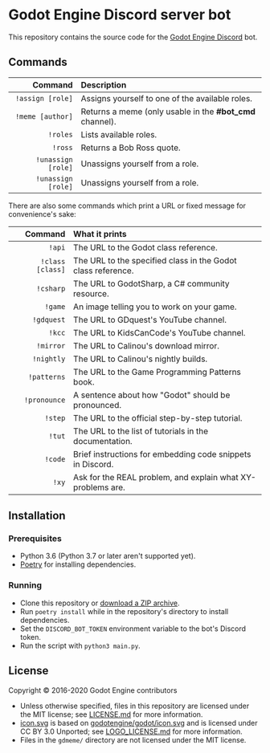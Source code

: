 # Godot Engine Discord server bot

This repository contains the source code for the
[Godot Engine Discord](https://godotengine.org/community) bot.

## Commands

|            Command | Description                                               |
|-------------------:|:----------------------------------------------------------|
|   `!assign [role]` | Assigns yourself to one of the available roles.           |
|   `!meme [author]` | Returns a meme (only usable in the **#bot_cmd** channel). |
|           `!roles` | Lists available roles.                                    |
|            `!ross` | Returns a Bob Ross quote.                                 |
| `!unassign [role]` | Unassigns yourself from a role.                           |
| `!unassign [role]` | Unassigns yourself from a role.                           |

There are also some commands which print a URL or fixed message
for convenience's sake:

|          Command | What it prints                                               |
|-----------------:|:-------------------------------------------------------------|
|           `!api` | The URL to the Godot class reference.                        |
| `!class [class]` | The URL to the specified class in the Godot class reference. |
|        `!csharp` | The URL to GodotSharp, a C# community resource.              |
|          `!game` | An image telling you to work on your game.                   |
|       `!gdquest` | The URL to GDquest's YouTube channel.                        |
|           `!kcc` | The URL to KidsCanCode's YouTube channel.                    |
|        `!mirror` | The URL to Calinou's download mirror.                        |
|       `!nightly` | The URL to Calinou's nightly builds.                         |
|      `!patterns` | The URL to the Game Programming Patterns book.               |
|     `!pronounce` | A sentence about how "Godot" should be pronounced.           |
|          `!step` | The URL to the official step-by-step tutorial.               |
|           `!tut` | The URL to the list of tutorials in the documentation.       |
|          `!code` | Brief instructions for embedding code snippets in Discord.   |
|            `!xy` | Ask for the REAL problem, and explain what XY-problems are.  |

## Installation

### Prerequisites

- Python 3.6 (Python 3.7 or later aren't supported yet).
- [Poetry](https://github.com/sdispater/poetry) for installing dependencies.

### Running

- Clone this repository or
  [download a ZIP archive](https://github.com/Calinou/datcord_bot/archive/master.zip).
- Run `poetry install` while in the repository's directory to install
  dependencies.
- Set the `DISCORD_BOT_TOKEN` environment variable to the bot's Discord token.
- Run the script with `python3 main.py`.

## License

Copyright © 2016-2020 Godot Engine contributors

- Unless otherwise specified, files in this repository are licensed under
  the MIT license; see [LICENSE.md](LICENSE.md) for more information.
- [icon.svg](icon.svg) is based on
  [godotengine/godot/icon.svg](https://github.com/godotengine/godot/blob/master/icon.svg)
  and is licensed under CC BY 3.0 Unported; see
  [LOGO_LICENSE.md](https://github.com/godotengine/godot/blob/master/LOGO_LICENSE.md)
  for more information.
- Files in the `gdmeme/` directory are not licensed under the MIT license.
